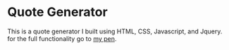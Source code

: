 # Quote Generator

This is a quote generator I built using HTML, CSS, Javascript, and Jquery. for the full functionality go to [my pen](http://codepen.io/09jdphil/pen/NNZgNZ).